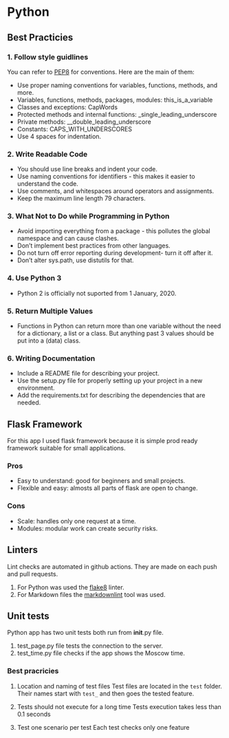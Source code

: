 # Python

## Best Practicies

### 1. Follow style guidlines

You can refer to [PEP8](https://peps.python.org/pep-0008/) for conventions.
Here are the main of them:

- Use proper naming conventions for variables, functions, methods, and more.
- Variables, functions, methods, packages, modules: this_is_a_variable
- Classes and exceptions: CapWords
- Protected methods and internal functions: _single_leading_underscore
- Private methods: __double_leading_underscore
- Constants: CAPS_WITH_UNDERSCORES
- Use 4 spaces for indentation.

### 2. Write Readable Code

- You should use line breaks and indent your code.
- Use naming conventions for identifiers -
  this makes it easier to understand the code.
- Use comments, and whitespaces around operators and assignments.
- Keep the maximum line length 79 characters.

### 3. What Not to Do while Programming in Python

- Avoid importing everything from a package -
  this pollutes the global namespace and can cause clashes.
- Don’t implement best practices from other languages.
- Do not turn off error reporting during development- turn it off after it.
- Don’t alter sys.path, use distutils for that.

### 4. Use Python 3

- Python 2 is officially not suported from 1 January, 2020.

### 5. Return Multiple Values

- Functions in Python can return more than one variable
  without the need for a dictionary, a list or a class.
  But anything past 3 values should be put into a (data) class.

### 6. Writing Documentation

- Include a README file for describing your project.
- Use the setup.py file for properly setting up your project in a new environment.
- Add the requirements.txt for describing the dependencies that are needed.

## Flask Framework

For this app I used flask framework
because it is simple prod ready framework
suitable for small applications.

### Pros

- Easy to understand: good for beginners and small projects.
- Flexible and easy: almosts all parts of flask are open to change.

### Cons

- Scale: handles only one request at a time.
- Modules: modular work can create security risks.

## Linters

Lint checks are automated in github actions.
They are made on each push and pull requests.

1. For Python was used the [flake8](https://pypi.org/project/flake8/) linter.
1. For Markdown files the
   [markdownlint](https://github.com/markdownlint/markdownlint) tool was used.

## Unit tests

Python app has two unit tests both run from __init__.py file.

1. test_page.py file tests the connection to the server.
2. test_time.py file checks if the app shows the Moscow time.

### Best pracricies

1. Location and naming of test files
   Test files are located in the ```test``` folder.
   Their names start with ```test_``` and then goes
   the tested feature.

2. Tests should not execute for a long time
   Tests execution takes less than 0.1 seconds

3. Test one scenario per test
   Each test checks only one feature
